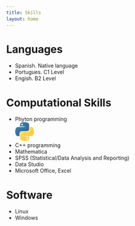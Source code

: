 ```yaml
---
title: Skills
layout: home
---
```


<h1>Languages</h1> 
  <ul>
    <li>Spanish. Native language</li>
    <li>Portugues. C1 Level</li>
    <li>Engish. B2 Level</li>
  </ul>
<h1>Computational Skills</h1>  
 <ul>
  <li>Phyton programming<br>
  <img src="https://raw.githubusercontent.com/julitrii/CV/master/Phython%20logo.png" alt="Phytonlogo" width="50">
  </li>
  <li>C++ programming</li>
  <li>Mathematica</li>
  <li>SPSS (Statistical/Data Analysis and Reporting)</li>
  <li>Data Studio</li>
  <li>Microsoft Office, Excel </li>
 </ul>
<h1>Software</h1>
<ul>
  <li>Linux</li>
  <li>Windows</li>
</ul>
